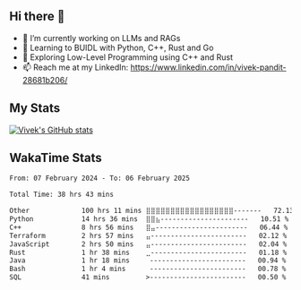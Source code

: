 ## Hi there 👋

- 🔭 I’m currently working on LLMs and RAGs
- 🌱 Learning to BUIDL with Python, C++, Rust and Go 
- 🤔 Exploring Low-Level Programming using C++ and Rust 
- 📫 Reach me at my LinkedIn: https://www.linkedin.com/in/vivek-pandit-28681b206/

## My Stats
[![Vivek's GitHub stats](https://github-readme-stats.vercel.app/api?username=ipanditi&show_icons=true&theme=dark)](https://ipanditi.github.io/)

## WakaTime Stats
<!--START_SECTION:waka-->

```txt
From: 07 February 2024 - To: 06 February 2025

Total Time: 38 hrs 43 mins

Other             100 hrs 11 mins ⣿⣿⣿⣿⣿⣿⣿⣿⣿⣿⣿⣿⣿⣿⣿⣿⣿⣿-------   72.13 %
Python            14 hrs 36 mins  ⣿⣿⣦----------------------   10.51 %
C++               8 hrs 56 mins   ⣿⣤-----------------------   06.44 %
Terraform         2 hrs 57 mins   ⣤------------------------   02.12 %
JavaScript        2 hrs 50 mins   ⣤------------------------   02.04 %
Rust              1 hr 38 mins    ⣀------------------------   01.18 %
Java              1 hr 18 mins     ------------------------   00.94 %
Bash              1 hr 4 mins      ------------------------   00.78 %
SQL               41 mins         >------------------------   00.50 %
```

<!--END_SECTION:waka-->


